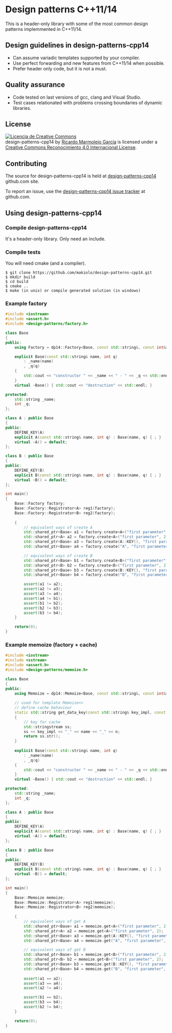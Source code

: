 # Design patterns C++11/14

This is a header-only library with some of the most common design patterns implemmented in C++11/14.

## Design guidelines in design-patterns-cpp14

* Can assume variadic templates supported by your compiler.
* Use perfect forwarding and new features from C++11/14 when possible.
* Prefer header only code, but it is not a must.

## Quality assurance

* Code tested on last versions of gcc, clang and Visual Studio.
* Test cases relationated with problems crossing boundaries of dynamic libraries.

## License

<a rel="license" href="http://creativecommons.org/licenses/by/4.0/"><img alt="Licencia de Creative Commons" style="border-width:0" src="https://i.creativecommons.org/l/by/4.0/88x31.png" /></a><br /><span xmlns:dct="http://purl.org/dc/terms/" href="http://purl.org/dc/dcmitype/Text" property="dct:title" rel="dct:type">design-patterns-cpp14</span> by <a xmlns:cc="http://creativecommons.org/ns#" href="https://github.com/makiolo/design-patterns-cpp14" property="cc:attributionName" rel="cc:attributionURL">Ricardo Marmolejo García</a> is licensed under a <a rel="license" href="http://creativecommons.org/licenses/by/4.0/">Creative Commons Reconocimiento 4.0 Internacional License</a>.

## Contributing

The source for design-patterns-cpp14 is held at [design-patterns-cpp14](https://github.com/makiolo/design-patterns-cpp14) github.com site.

To report an issue, use the [design-patterns-cpp14 issue tracker](https://github.com/makiolo/design-patterns-cpp14/issues) at github.com.

## Using design-patterns-cpp14

### Compile design-patterns-cpp14
It's a header-only library. Only need an include.

### Compile tests
You will need cmake (and a compiler).

```
$ git clone https://github.com/makiolo/design-patterns-cpp14.git
$ mkdir build
$ cd build
$ cmake ..
$ make (in unix) or compile generated solution (in windows)
```

### Example factory
```CPP
#include <iostream>
#include <assert.h>
#include <design-patterns/factory.h>

class Base
{
public:
	using Factory = dp14::Factory<Base, const std::string&, const int&>;

	explicit Base(const std::string& name, int q)
		: _name(name)
		, _q(q)
	{
		std::cout << "constructor " << _name << " - " << _q << std::endl;
	}
	virtual ~Base() { std::cout << "destruction" << std::endl; }

protected:
	std::string _name;
	int _q;
};

class A : public Base
{
public:
	DEFINE_KEY(A)
	explicit A(const std::string& name, int q) : Base(name, q) { ; }
	virtual ~A() = default;
};

class B : public Base
{
public:
	DEFINE_KEY(B)
	explicit B(const std::string& name, int q) : Base(name, q) { ; }
	virtual ~B() = default;
};

int main()
{
	Base::Factory factory;
	Base::Factory::Registrator<A> reg1(factory);
	Base::Factory::Registrator<B> reg2(factory);
	
	{
		// equivalent ways of create A
		std::shared_ptr<Base> a1 = factory.create<A>("first parameter", 2);
		std::shared_ptr<A> a2 = factory.create<A>("first parameter", 2);
		std::shared_ptr<Base> a3 = factory.create(A::KEY(), "first parameter", 2);
		std::shared_ptr<Base> a4 = factory.create("A", "first parameter", 2);

		// equivalent ways of create B
		std::shared_ptr<Base> b1 = factory.create<B>("first parameter", 2);
		std::shared_ptr<B> b2 = factory.create<B>("first parameter", 2);
		std::shared_ptr<Base> b3 = factory.create(B::KEY(), "first parameter", 2);
		std::shared_ptr<Base> b4 = factory.create("B", "first parameter", 2);

		assert(a1 != a2);
		assert(a2 != a3);
		assert(a3 != a4);
		assert(a4 != b1);
		assert(b1 != b2);
		assert(b2 != b3);
		assert(b3 != b4);
	}

	return(0);
}
```

### Example memoize (factory + cache)
```CPP
#include <iostream>
#include <sstream>
#include <assert.h>
#include <design-patterns/memoize.h>

class Base
{
public:
	using Memoize = dp14::Memoize<Base, const std::string&, const int&>;
	
	// used for template Memoize<>
	// define cache behaviour
	static std::string get_data_key(const std::string& key_impl, const std::string& name, int n)
	{
		// key for cache
		std::stringstream ss;
		ss << key_impl << "_" << name << "_" << n;
		return ss.str();
	}
	
	explicit Base(const std::string& name, int q)
		: _name(name)
		, _q(q)
	{
		std::cout << "constructor " << _name << " - " << _q << std::endl;
	}
	virtual ~Base() { std::cout << "destruction" << std::endl; }

protected:
	std::string _name;
	int _q;
};

class A : public Base
{
public:
	DEFINE_KEY(A)
	explicit A(const std::string& name, int q) : Base(name, q) { ; }
	virtual ~A() = default;
};

class B : public Base
{
public:
	DEFINE_KEY(B)
	explicit B(const std::string& name, int q) : Base(name, q) { ; }
	virtual ~B() = default;
};

int main()
{
	Base::Memoize memoize;
	Base::Memoize::Registrator<A> reg1(memoize);
	Base::Memoize::Registrator<B> reg2(memoize);
	
	{
		// equivalent ways of get A
		std::shared_ptr<Base> a1 = memoize.get<A>("first parameter", 2);
		std::shared_ptr<A> a2 = memoize.get<A>("first parameter", 2);
		std::shared_ptr<Base> a3 = memoize.get(A::KEY(), "first parameter", 4);
		std::shared_ptr<Base> a4 = memoize.get("A", "first parameter", 4);

		// equivalent ways of get B
		std::shared_ptr<Base> b1 = memoize.get<B>("first parameter", 2);
		std::shared_ptr<B> b2 = memoize.get<B>("first parameter", 2);
		std::shared_ptr<Base> b3 = memoize.get(B::KEY(), "first parameter", 4);
		std::shared_ptr<Base> b4 = memoize.get("B", "first parameter", 4);
		
		assert(a1 == a2);
		assert(a3 == a4);
		assert(a2 != a4);

		assert(b1 == b2);
		assert(b3 == b4);
		assert(b2 != b4);
	}

	return(0);
}
```
